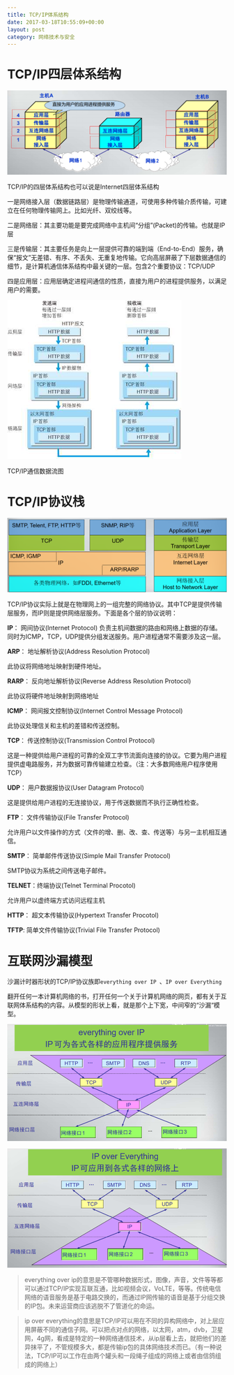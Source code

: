 ```yaml
---
title: TCP/IP体系结构
date: 2017-03-18T10:55:09+00:00
layout: post
category: 网络技术与安全
---
```


# TCP/IP四层体系结构

![](/pics/2017/03/1102.png)

TCP/IP的四层体系结构也可以说是Internet四层体系结构

一是网络接入层（数据链路层）是物理传输通道，可使用多种传输介质传输，可建立在任何物理传输网上。比如光纤、双绞线等。

二是网络层：其主要功能是要完成网络中主机间“分组”(Packet)的传输。也就是IP层

三是传输层：其主要任务是向上一层提供可靠的端到端（End-to-End）服务，确保“报文”无差错、有序、不丢失、无重复地传输。它向高层屏蔽了下层数据通信的细节，是计算机通信体系结构中最关键的一层。包含2个重要协议：TCP/UDP

四是应用层：应用层确定进程间通信的性质，直接为用户的进程提供服务，以满足用户的需要。


![](/pics/2017/03/1103.jpg)

TCP/IP通信数据流图

# TCP/IP协议栈

![](/pics/2017/03/1101.png)

TCP/IP协议实际上就是在物理网上的一组完整的网络协议。其中TCP是提供传输层服务，而IP则是提供网络层服务。下面是各个层的协议说明：

**IP**： 网间协议(Internet Protocol) 负责主机间数据的路由和网络上数据的存储。同时为ICMP，TCP，UDP提供分组发送服务。用户进程通常不需要涉及这一层。

**ARP**： 地址解析协议(Address Resolution Protocol)

此协议将网络地址映射到硬件地址。

**RARP**： 反向地址解析协议(Reverse Address Resolution Protocol)

此协议将硬件地址映射到网络地址

**ICMP**： 网间报文控制协议(Internet Control Message Protocol)

此协议处理信关和主机的差错和传送控制。

**TCP**： 传送控制协议(Transmission Control Protocol)

这是一种提供给用户进程的可靠的全双工字节流面向连接的协议。它要为用户进程提供虚电路服务，并为数据可靠传输建立检查。（注：大多数网络用户程序使用TCP）

**UDP**： 用户数据报协议(User Datagram Protocol)

这是提供给用户进程的无连接协议，用于传送数据而不执行正确性检查。

**FTP**： 文件传输协议(File Transfer Protocol)

允许用户以文件操作的方式（文件的增、删、改、查、传送等）与另一主机相互通信。

**SMTP**： 简单邮件传送协议(Simple Mail Transfer Protocol)

SMTP协议为系统之间传送电子邮件。

**TELNET**：终端协议(Telnet Terminal Procotol)

允许用户以虚终端方式访问远程主机

**HTTP**： 超文本传输协议(Hypertext Transfer Procotol)

**TFTP**: 简单文件传输协议(Trivial File Transfer Protocol)

# 互联网沙漏模型

沙漏计时器形状的TCP/IP协议族即`everything over IP `、`IP over Everything `

翻开任何一本计算机网络的书，打开任何一个关于计算机网络的网页，都有关于互联网体系结构的内容。从模型的形状上看，就是那个上下宽，中间窄的“沙漏“模型。

![](/pics/2017/03/1104.png)

![](/pics/2017/03/1105.png)

> everything over ip的意思是不管哪种数据形式，图像，声音，文件等等都可以通过TCP/IP实现互联互通，比如视频会议，VoLTE，等等。传统电信网络的语音服务是基于电路交换的，而通过IP网传输的语音是基于分组交换的IP包。未来运营商应该逃脱不了管道化的命运。

> ip over everything的意思是TCP/IP可以用在不同的异构网络中，对上层应用屏蔽不同的通信子网。可以把点对点的网络，以太网，atm，dvb，卫星网，4g网，看成是特定的一种网络通信技术，从ip层看上去，就把他们的差异抹平了，不管规模多大，都是传输ip包的具体网络技术而已。（有一种说法，TCP/IP可以工作在由两个罐头和一段绳子组成的网络上或者由信鸽组成的网络上）
